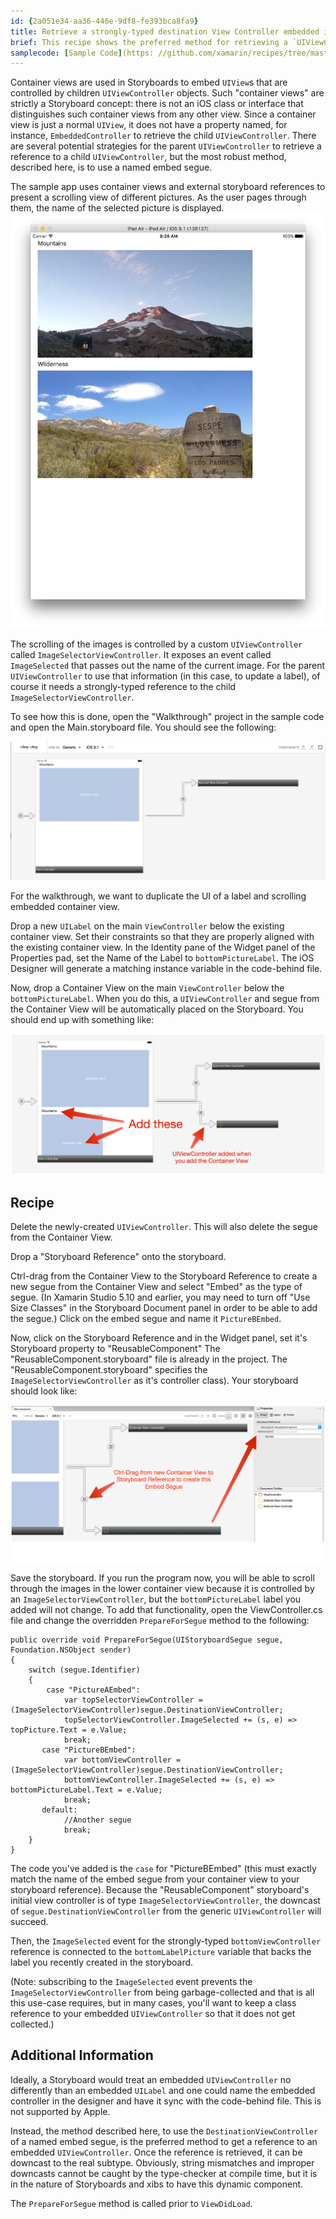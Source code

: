 ```yaml
---
id: {2a051e34-aa36-446e-9df8-fe393bca8fa9}
title: Retrieve a strongly-typed destination View Controller embedded in a Container View
brief: This recipe shows the preferred method for retrieving a `UIViewController` embedded in a "Container View" in a Storyboard.
samplecode: [Sample Code](https: //github.com/xamarin/recipes/tree/master/ios/general/storyboard/container_view_to_child_view_controller) 
---
```


Container views are used in Storyboards to embed `UIView`s that are controlled by children `UIViewController` objects. Such "container views" are strictly a Storyboard concept:  there is not an iOS class or interface that distinguishes such container views from any other view. Since a container view is just a normal `UIView`, it does not have a property named, for instance, `EmbeddedController` to retrieve the child `UIViewController`. There are several potential strategies for the parent `UIViewController` to retrieve a reference to a child `UIViewController`, but the most robust method, described here, is to use a named embed segue.

The sample app uses container views and external storyboard references to present a scrolling view of different pictures. As the user pages through them, the name of the selected picture is displayed.  ![](Images/Final.png)

The scrolling of the images is controlled by a custom `UIViewController` called `ImageSelectorViewController`. It exposes an event called `ImageSelected` that passes out the name of the current image. For the parent `UIViewController` to use that information (in this case, to update a label), of course it needs a strongly-typed reference to the child `ImageSelectorViewController`.

To see how this is done, open the "Walkthrough" project in the sample code and open the Main.storyboard file. You should see the following: 

![](Images/Walkthrough0.png)

For the walkthrough, we want to duplicate the UI of a label and scrolling embedded container view.

Drop a new `UILabel` on the main `ViewController` below the existing container view. Set their constraints so that they are properly aligned with the existing container view. In the Identity pane of the Widget panel of the Properties pad, set the Name of the Label to `bottomPictureLabel`. The iOS Designer will generate a matching instance variable in the code-behind file.

Now, drop a Container View on the main `ViewController` below the `bottomPictureLabel`. When you do this, a `UIViewController` and segue from the Container View will be automatically placed on the Storyboard. You should end up with something like: 

![](Images/Walkthrough1.png)

## Recipe

Delete the newly-created `UIViewController`. This will also delete the segue from the Container View.

Drop a "Storyboard Reference" onto the storyboard.

Ctrl-drag from the Container View to the Storyboard Reference to create a new segue from the Container View and select "Embed" as the type of segue. (In Xamarin Studio 5.10 and earlier, you may need to turn off "Use Size Classes" in the Storyboard Document panel in order to be able to add the segue.) Click on the embed segue and name it `PictureBEmbed`.

Now, click on the Storyboard Reference and in the Widget panel, set it's Storyboard property to "ReusableComponent" The "ReusableComponent.storyboard" file is already in the project. The "ReusableComponent.storyboard" specifies the `ImageSelectorViewController` as it's controller class). Your storyboard should look like: 

![](Images/Walkthrough2.png)

Save the storyboard. If you run the program now, you will be able to scroll through the images in the lower container view because it is controlled by an `ImageSelectorViewController`, but the `bottomPictureLabel` label you added will not change. To add that functionality, open the ViewController.cs file and change the overridden `PrepareForSegue` method to the following: 

```
public override void PrepareForSegue(UIStoryboardSegue segue, Foundation.NSObject sender)
{
    switch (segue.Identifier)
    {
        case "PictureAEmbed": 
            var topSelectorViewController = (ImageSelectorViewController)segue.DestinationViewController;
            topSelectorViewController.ImageSelected += (s, e) => topPicture.Text = e.Value;
            break;
       case "PictureBEmbed": 
            var bottomViewController = (ImageSelectorViewController)segue.DestinationViewController;
            bottomViewController.ImageSelected += (s, e) => bottomPictureLabel.Text = e.Value;
            break;
       default: 
            //Another segue
            break;
    }
}
```

The code you've added is the `case` for "PictureBEmbed" (this must exactly match the name of the embed segue from your container view to your storyboard reference). Because the "ReusableComponent" storyboard's initial view controller is of type `ImageSelectorViewController`, the downcast of `segue.DestinationViewController` from the generic `UIViewController` will succeed.

Then, the `ImageSelected` event for the strongly-typed `bottomViewController` reference is connected to the `bottomLabelPicture` variable that backs the label you recently created in the storyboard.

(Note:  subscribing to the `ImageSelected` event prevents the `ImageSelectorViewController` from being garbage-collected and that is all this use-case requires, but in many cases, you'll want to keep a class reference to your embedded `UIViewController` so that it does not get collected.)

## Additional Information

Ideally, a Storyboard would treat an embedded `UIViewController` no differently than an embedded `UILabel` and one could name the embedded controller in the designer and have it sync with the code-behind file. This is not supported by Apple.

Instead, the method described here, to use the `DestinationViewController` of a named embed segue, is the preferred method to get a reference to an embedded `UIViewController`. Once the reference is retrieved, it can be downcast to the real subtype. Obviously, string mismatches and improper downcasts cannot be caught by the type-checker at compile time, but it is in the nature of Storyboards and xibs to have this dynamic component.

The `PrepareForSegue` method is called prior to `ViewDidLoad`.